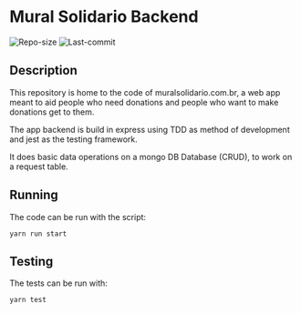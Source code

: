 # Mural Solidario Backend

![Repo-size](https://img.shields.io/github/repo-size/williamguilhermesouza/MuralSolidarioBackend)
![Last-commit](https://img.shields.io/github/last-commit/williamguilhermesouza/MuralSolidarioBackend)
 
## Description

This repository is home to the code of muralsolidario.com.br, a web app meant to aid
people who need donations and people who want to make donations get to them.

The app backend is build in express using TDD as method of development and jest as
the testing framework.

It does basic data operations on a mongo DB Database (CRUD), to work on a request
table.

## Running

The code can be run with the script:

`yarn run start`

## Testing

The tests can be run with: 

`yarn test`
